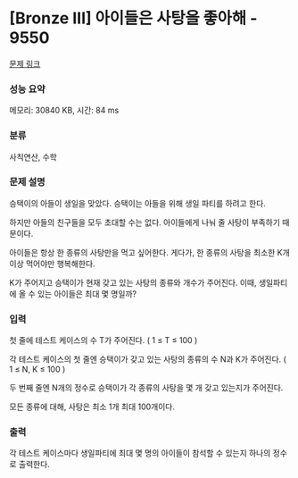 # [Bronze III] 아이들은 사탕을 좋아해 - 9550 

[문제 링크](https://www.acmicpc.net/problem/9550) 

### 성능 요약

메모리: 30840 KB, 시간: 84 ms

### 분류

사칙연산, 수학

### 문제 설명

<p>승택이의 아들이 생일을 맞았다. 승택이는 아들을 위해 생일 파티를 하려고 한다.</p>

<p>하지만 아들의 친구들을 모두 초대할 수는 없다. 아이들에게 나눠 줄 사탕이 부족하기 때문이다.</p>

<p>아이들은 항상 한 종류의 사탕만을 먹고 싶어한다. 게다가, 한 종류의 사탕을 최소한 K개 이상 먹어야만 행복해한다.</p>

<p>K가 주어지고 승택이가 현재 갖고 있는 사탕의 종류와 개수가 주어진다. 이때, 생일파티에 올 수 있는 아이들은 최대 몇 명일까?</p>

### 입력 

 <p>첫 줄에 테스트 케이스의 수 T가 주어진다. ( 1 ≤ T ≤ 100 )</p>

<p>각 테스트 케이스의 첫 줄엔 승택이가 갖고 있는 사탕의 종류의 수 N과 K가 주어진다. ( 1 ≤ N, K ≤ 100 )</p>

<p>두 번째 줄엔 N개의 정수로 승택이가 각 종류의 사탕을 몇 개 갖고 있는지가 주어진다.</p>

<p>모든 종류에 대해, 사탕은 최소 1개 최대 100개이다.</p>

### 출력 

 <p>각 테스트 케이스마다 생일파티에 최대 몇 명의 아이들이 참석할 수 있는지 하나의 정수로 출력한다.</p>

